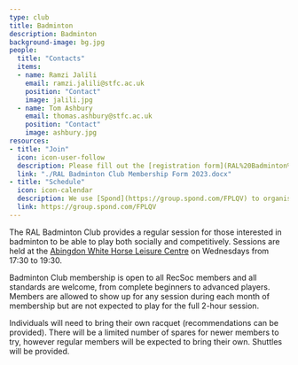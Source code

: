 ```yaml
---
type: club
title: Badminton
description: Badminton
background-image: bg.jpg
people:
  title: "Contacts"
  items:
  - name: Ramzi Jalili
    email: ramzi.jalili@stfc.ac.uk
    position: "Contact"
    image: jalili.jpg
  - name: Tom Ashbury
    email: thomas.ashbury@stfc.ac.uk
    position: "Contact"
    image: ashbury.jpg
resources:
- title: "Join"
  icon: icon-user-follow
  description: Please fill out the [registration form](RAL%20Badminton%20Club%20Membership%20Form%202023.docx) which contains information on how to join as well as the club rules. For informal enquiries contact one of the representatives listed above.
  link: "./RAL Badminton Club Membership Form 2023.docx"
- title: "Schedule"
  icon: icon-calendar
  description: We use [Spond](https://group.spond.com/FPLQV) to organise and schedule sessions, so join our group there to be kept updated.
  link: https://group.spond.com/FPLQV
---
```


The RAL Badminton Club provides a regular session for those interested in badminton to be able to play both socially and competitively. Sessions are held at the [Abingdon White Horse Leisure Centre](https://www.better.org.uk/leisure-centre/vale-of-white-horse/white-horse-leisure-and-tennis-centre) on Wednesdays from 17:30 to 19:30.

Badminton Club membership is open to all RecSoc members and all standards are welcome, from complete beginners to advanced players. Members are allowed to show up for any session during each month of membership but are not expected to play for the full 2-hour session.

Individuals will need to bring their own racquet (recommendations can be provided). There will be a limited number of spares for newer members to try, however regular members will be expected to bring their own. Shuttles will be provided.

